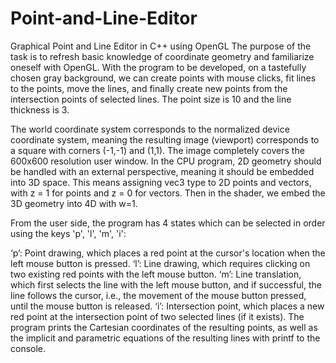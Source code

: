 # Point-and-Line-Editor
Graphical Point and Line Editor in C++ using OpenGL
The purpose of the task is to refresh basic knowledge of coordinate geometry and familiarize oneself with OpenGL. With the program to be developed, on a tastefully chosen gray background, we can create points with mouse clicks, fit lines to the points, move the lines, and finally create new points from the intersection points of selected lines. The point size is 10 and the line thickness is 3.

The world coordinate system corresponds to the normalized device coordinate system, meaning the resulting image (viewport) corresponds to a square with corners (-1,-1) and (1,1). The image completely covers the 600x600 resolution user window. In the CPU program, 2D geometry should be handled with an external perspective, meaning it should be embedded into 3D space. This means assigning vec3 type to 2D points and vectors, with z = 1 for points and z = 0 for vectors. Then in the shader, we embed the 3D geometry into 4D with w=1.

From the user side, the program has 4 states which can be selected in order using the keys 'p', 'l', 'm', 'i':

‘p’: Point drawing, which places a red point at the cursor's location when the left mouse button is pressed.
‘l’: Line drawing, which requires clicking on two existing red points with the left mouse button.
‘m’: Line translation, which first selects the line with the left mouse button, and if successful, the line follows the cursor, i.e., the movement of the mouse button pressed, until the mouse button is released.
‘i’: Intersection point, which places a new red point at the intersection point of two selected lines (if it exists). The program prints the Cartesian coordinates of the resulting points, as well as the implicit and parametric equations of the resulting lines with printf to the console.
